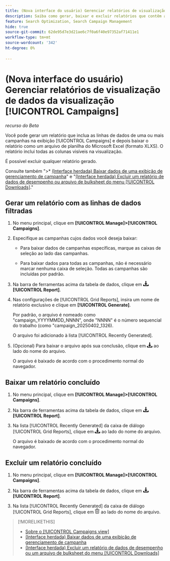 ```yaml
---
title: (Nova interface do usuário) Gerenciar relatórios de visualização de dados da visualização [!UICONTROL Campaigns]
description: Saiba como gerar, baixar e excluir relatórios que contêm as linhas de dados de uma ou mais campanhas na exibição [!UICONTROL Campaigns] de um relatório.
feature: Search Optimization, Search Campaign Management
hide: true
source-git-commit: 62de95d7e3d21ae6c7f0a6f40e97352af71411e1
workflow-type: tm+mt
source-wordcount: '342'
ht-degree: 0%

---
```


# (Nova interface do usuário) Gerenciar relatórios de visualização de dados da visualização [!UICONTROL Campaigns]

<!-- Wording??????  Filtered data reports? -->

*recurso do Beta*

Você pode gerar um relatório que inclua as linhas de dados de uma ou mais campanhas na exibição [!UICONTROL Campaigns] e depois baixar o relatório como um arquivo de planilha do Microsoft Excel (formato XLXS). O relatório inclui todas as colunas visíveis na visualização.

É possível excluir qualquer relatório gerado.

Consulte também &quot;>* [(Interface herdada) Baixar dados de uma exibição de gerenciamento de campanha](/help/search-social-commerce/common-tasks/navigation-editing-selection/download.md)&quot; e &quot;[(Interface herdada) Excluir um relatório de dados de desempenho ou arquivo de bulksheet do menu [!UICONTROL Downloads]](/help/search-social-commerce/common-tasks/navigation-editing-selection/download-delete-data.md).&quot;

## Gerar um relatório com as linhas de dados filtradas

1. No menu principal, clique em **[!UICONTROL Manage]>[!UICONTROL Campaigns]**.

1. Especifique as campanhas cujos dados você deseja baixar:

   * Para baixar dados de campanhas específicas, marque as caixas de seleção ao lado das campanhas.

   * Para baixar dados para todas as campanhas, não é necessário marcar nenhuma caixa de seleção. Todas as campanhas são incluídas por padrão.

1. Na barra de ferramentas acima da tabela de dados, clique em ![Baixar](/help/search-social-commerce/assets/download.png "Baixar") **[!UICONTROL Report]**.

1. Nas configurações de [!UICONTROL Grid Reports], insira um nome de relatório exclusivo e clique em **[!UICONTROL Generate]**.

   Por padrão, o arquivo é nomeado como &quot;campaign_YYYYMMDD_NNNN&quot;, onde &quot;NNNN&quot; é o número sequencial do trabalho (como &quot;campaign_20250402_1326).

   O arquivo foi adicionado à lista [!UICONTROL Recently Generated].

1. (Opcional) Para baixar o arquivo após sua conclusão, clique em ![Baixar](/help/search-social-commerce/assets/download.png "Baixar") ao lado do nome do arquivo.

   O arquivo é baixado de acordo com o procedimento normal do navegador.

## Baixar um relatório concluído

1. No menu principal, clique em **[!UICONTROL Manage]>[!UICONTROL Campaigns]**.

1. Na barra de ferramentas acima da tabela de dados, clique em ![Baixar](/help/search-social-commerce/assets/download.png "Baixar") **[!UICONTROL Report]**.

1. Na lista [!UICONTROL Recently Generated] da caixa de diálogo [!UICONTROL Grid Reports], clique em ![Baixar](/help/search-social-commerce/assets/download.png "Baixar") ao lado do nome do arquivo.

   O arquivo é baixado de acordo com o procedimento normal do navegador.

## Excluir um relatório concluído

1. No menu principal, clique em **[!UICONTROL Manage]>[!UICONTROL Campaigns]**.

1. Na barra de ferramentas acima da tabela de dados, clique em ![Baixar](/help/search-social-commerce/assets/download.png "Baixar") **[!UICONTROL Report]**.

1. Na lista [!UICONTROL Recently Generated] da caixa de diálogo [!UICONTROL Grid Reports], clique em ![Excluir](/help/search-social-commerce/assets/delete-new.png "Excluir") ao lado do nome do arquivo.

>[!MORELIKETHIS]
>
>* [Sobre o [!UICONTROL Campaigns view]](campaign-view-about.md)
>* [(Interface herdada) Baixar dados de uma exibição de gerenciamento de campanha](/help/search-social-commerce/common-tasks/navigation-editing-selection/download.md)
>* [(Interface herdada) Excluir um relatório de dados de desempenho ou um arquivo de bulksheet do menu [!UICONTROL Downloads]](/help/search-social-commerce/common-tasks/navigation-editing-selection/download-delete-data.md)
